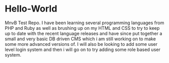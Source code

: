 # Hello-World
MnvB Test Repo.
I have been learning several programming languages from PHP and Ruby as well as brushing up on my HTML and CSS to try to keep up to date with the recent language releases and have since put together a small and very basic DB driven CMS which i am still working on to make some more advanced versions of.
I will also be looking to add some user level login system and then i will go on to try adding some role based user system.
